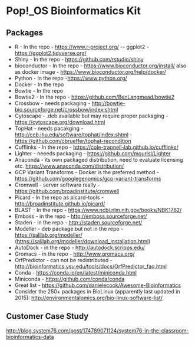 # Pop!\_OS Bioinformatics Kit

## Packages

- R - In the repo - https://www.r-project.org/ -- ggplot2 - https://ggplot2.tidyverse.org/ 
- Shiny - In the repo - https://github.com/rstudio/shiny
- bioconductor - In the repo - https://www.bioconductor.org/install/ also as docker image - https://www.bioconductor.org/help/docker/
- Python - In the repo -https://www.python.org/
- Docker - In the repo
- Bowtie - In the repo
- Bowtie2 - In the repo - https://github.com/BenLangmead/bowtie2
- Crossbow - needs packaging - http://bowtie-bio.sourceforge.net/crossbow/index.shtml
- Cytoscape - .deb available but may require proper packaging - https://cytoscape.org/download.html
- TopHat - needs pacakging - http://ccb.jhu.edu/software/tophat/index.shtml - https://github.com/cbrueffer/tophat-recondition
- Cufflinks - In the repo - https://cole-trapnell-lab.github.io/cufflinks/
- Lighter - neeeds packaging - https://github.com/mourisl/Lighter
- Anaconda - its own packaged distribution, need to evaluate licensing etc. https://www.anaconda.com/distribution/
- GCP Variant Transforms - Docker is the preferred method - https://github.com/googlegenomics/gcp-variant-transforms
- Cromwell - server software really - https://github.com/broadinstitute/cromwell
- Picard - In the repo as picard-tools - http://broadinstitute.github.io/picard/
- BLAST - In the repo - https://www.ncbi.nlm.nih.gov/books/NBK1762/
- Emboss - in the repo - http://emboss.sourceforge.net/
- Staden - in the repo - http://staden.sourceforge.net/
- Modeller - deb package but not in the repo - https://salilab.org/modeller/ (https://salilab.org/modeller/download_installation.html)
- AutoDock - in the repo - http://autodock.scripps.edu/
- Gromacs - in the repo - http://www.gromacs.org/
- OrfPredictor - can not be redistributed - http://bioinformatics.ysu.edu/tools/docs/OrfPredictor_faq.html
- Conda - https://conda.io/en/latest/miniconda.html
- Miniconda - https://github.com/conda/conda
- Great list - https://github.com/danielecook/Awesome-Bioinformatics
- Consider the 250+ packages in BioLinux (apparently last updated in 2015): http://environmentalomics.org/bio-linux-software-list/

## Customer Case Study

http://blog.system76.com/post/174789071124/system76-in-the-classroom-bioinformatics-data
